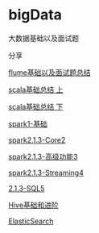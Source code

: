 # bigData

大数据基础以及面试题

分享

[1]: https://github.com/wangxiaolin123/bigData/blob/master/Flume1.8%E6%80%BB%E7%BB%93.md
[2]:  https://github.com/wangxiaolin123/bigData/blob/master/scala2.11上.md
[3]: https://github.com/wangxiaolin123/bigData/blob/master/spark2.1.3-基础1.md
[4]: https://github.com/wangxiaolin123/bigData/blob/master/spark2.1.3-Core2.md
[5]: https://github.com/wangxiaolin123/bigData/blob/master/spark2.1.3-高级功能3.md
[6]:  https://github.com/wangxiaolin123/bigData/blob/master/scala2.11下.md
[7]:  https://github.com/wangxiaolin123/bigData/blob/master/Hive基础和进阶.md
[8]:  https://github.com/wangxiaolin123/bigData/blob/master/spark2.1.3-Streaming4.md
[9]:  https://github.com/wangxiaolin123/bigData/blob/master/2.1.3-SQL5.md
[10]:  https://github.com/wangxiaolin123/bigData/blob/master/ElasticSearch.md
[11]:  https://github.com/wangxiaolin123/bigData/blob/master


[flume基础以及面试题总结 ][1]

[scala基础总结 上][2]

[scala基础总结 下][6]



[spark1-基础][3]

[spark2.1.3-Core2][4]

[spark2.1.3-高级功能3][5]

[spark2.1.3-Streaming4][8]

[2.1.3-SQL5][9]

[Hive基础和进阶][7]

[ElasticSearch][11]




